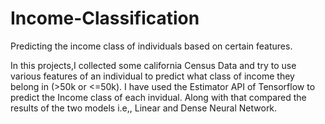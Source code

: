 # Income-Classification
Predicting the income class of individuals based on certain features.

In this projects,I collected some california Census Data and try to use various features of an individual to predict what class of income they belong in (>50k or <=50k). 
I have used the Estimator API of Tensorflow to predict the Income class of each invidual. Along with that compared the results of the two models i.e,, Linear and Dense Neural Network.
